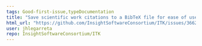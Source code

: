 ```yaml
---
tags: Good-first-issue,typeDocumentation
title: "Save scientific work citations to a BibTeX file for ease of use in Doxygen"
html_url: "https://github.com/InsightSoftwareConsortium/ITK/issues/3662"
user: jhlegarreta
repo: InsightSoftwareConsortium/ITK
---
```


